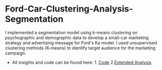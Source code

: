 # Ford-Car-Clustering-Analysis-Segmentation

I implemented a segmentation model using k-means clustering on psychographic and demographic data to develop a small-car marketing strategy and advertising message for Ford's Ka model. I used unsupervised clustering methods (K-means) to identify target audience for the marketing campaign. 

- All insights and code can be found here: 1. [Code](/FordKa_Analysis.R) 2.[Extended Analysis](/FordKa_Extended.R)

